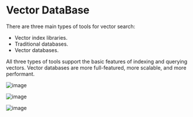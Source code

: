 # Vector DataBase

There are three main types of tools for vector search:
- Vector index libraries.
- Traditional databases.
- Vector databases.


All three types of tools support the basic features of indexing and querying vectors.
Vector databases are more full-featured, more scalable, and more performant.




![image](https://github.com/shekharbiswas/GenAI/assets/32758439/84f4532d-8071-45ca-bcf6-c4cbef00341d)




![image](https://github.com/shekharbiswas/GenAI/assets/32758439/4ad13cb0-5225-4e0f-a5b5-3f8aefb5c6f0)


![image](https://github.com/shekharbiswas/GenAI/assets/32758439/ae72789c-a5fc-440d-a16f-ae2489614c01)
